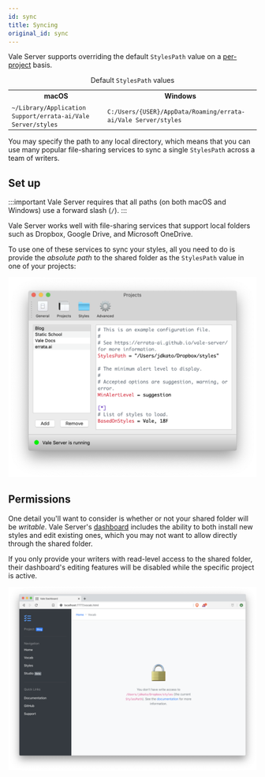 ```yaml
---
id: sync
title: Syncing
original_id: sync
---
```


Vale Server supports overriding the default `StylesPath` value on a
[per-project](ui#projects) basis.

<table style="width:100%">
  <caption>Default <code>StylesPath</code> values</caption>
  <tr>
    <th>macOS</th>
    <th>Windows</th>
  </tr>
  <tr>
    <td><code>~/Library/Application Support/errata-ai/Vale Server/styles</code></td>
    <td><code>C:/Users/{USER}/AppData/Roaming/errata-ai/Vale Server/styles</code></td>
  </tr>
</table>

You may specify the path to any local directory, which means that you can use
many popular file-sharing services to sync a single `StylesPath` across a team of writers.

## Set up

:::important
Vale Server requires that all paths (on both macOS and Windows) use a forward slash (`/`).
:::

Vale Server works well with file-sharing services that support local
folders such as Dropbox, Google Drive, and Microsoft OneDrive.

To use one of these services to sync your styles, all you need to do is
provide the *absolute path* to the shared folder as the `StylesPath` value in one
of your projects:

![A example config file using a Dropbox folder.](assets/ui/Dropbox.png)

## Permissions

One detail you'll want to consider is whether or not your shared folder will
be *writable*. Vale Server's [dashboard](ui#dashboard) includes the ability to
both install new styles and edit existing ones, which you may not want to allow
directly through the shared folder.

If you only provide your writers with read-level access to the shared folder,
their dashboard's editing features will be disabled while the specific project
is active.

![A Screenshot of Vale Server's lock screen.](assets/ui/lock.png)
